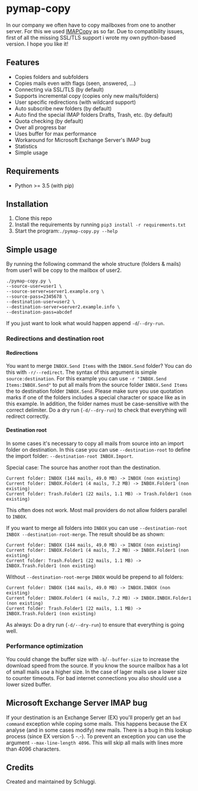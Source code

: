 # pymap-copy
In our company we often have to copy mailboxes from one to another server. For this we used 
[IMAPCopy](http://www.ardiehl.de/imapcopy/) as so far. Due to compatibility issues, first of all the missing 
SSL/TLS support i wrote my own python-based version. I hope you like it!

## Features
- Copies folders and subfolders
- Copies mails even with flags (seen, answered, ...)
- Connecting via SSL/TLS (by default)
- Supports incremental copy (copies only new mails/folders)
- User specific redirections (with wildcard support)
- Auto subscribe new folders (by default)
- Auto find the special IMAP folders Drafts, Trash, etc. (by default)  
- Quota checking (by default)
- Over all progress bar
- Uses buffer for max performance
- Workaround for Microsoft Exchange Server's IMAP bug 
- Statistics
- Simple usage
    
## Requirements
- Python >= 3.5 (with pip)

## Installation
1. Clone this repo
2. Install the requirements by running `pip3 install -r requirements.txt` 
3. Start the program:`./pymap-copy.py --help` 

## Simple usage
By running the following command the whole structure (folders & mails) from user1 will be copy to the mailbox of user2. 
```
./pymap-copy.py \
--source-user=user1 \
--source-server=server1.example.org \
--source-pass=2345678 \
--destination-user=user2 \
--destination-server=server2.example.info \
--destination-pass=abcdef
```
If you just want to look what would happen append `-d`/`--dry-run`.

### Redirections and destination root
#### Redirections
You want to merge `INBOX.Send Items` with the `INBOX.Send` folder? You can do this with `-r/--redirect`.
The syntax of this argument is simple `source:destination`. For this example you can use 
`-r "INBOX.Send Items:INBOX.Send"` to put all mails from the source folder `INBOX.Send Items` the to destination folder 
`INBOX.Send`. Please make sure you use quotation marks if one of the folders includes a special character or space like 
as in this example. In addition, the folder names must be case-sensitive with the correct delimiter. Do a dry run 
(`-d/--dry-run`) to check that everything will redirect correctly. 

#### Destination root
In some cases it's necessary to copy all mails from source into an import folder on destination. In this case you can 
use `--destination-root` to define the import folder: `--destination-root INBOX.Import`. 

Special case: The source has another root than the destination.
```
Current folder: INBOX (144 mails, 49.0 MB) -> INBOX (non existing)
Current folder: INBOX.Folder1 (4 mails, 7.2 MB) -> INBOX.Folder1 (non existing)
Current folder: Trash.Folder1 (22 mails, 1.1 MB) -> Trash.Folder1 (non existing)
``` 
This often does not work. Most mail providers do not allow folders parallel to `INBOX`. 

If you want to merge all folders into `INBOX` you can use `--destination-root INBOX --destination-root-merge`. The 
result should be as shown:
```
Current folder: INBOX (144 mails, 49.0 MB) -> INBOX (non existing)
Current folder: INBOX.Folder1 (4 mails, 7.2 MB) -> INBOX.Folder1 (non existing)
Current folder: Trash.Folder1 (22 mails, 1.1 MB) -> INBOX.Trash.Folder1 (non existing)
```

Without `--destination-root-merge` `INBOX` would be prepend to all folders:
```
Current folder: INBOX (144 mails, 49.0 MB) -> INBOX.INBOX (non existing)
Current folder: INBOX.Folder1 (4 mails, 7.2 MB) -> INBOX.INBOX.Folder1 (non existing)
Current folder: Trash.Folder1 (22 mails, 1.1 MB) -> INBOX.Trash.Folder1 (non existing)
```

As always: Do a dry run (`-d/--dry-run`) to ensure that everything is going well. 


### Performance optimization
You could change the buffer size with `-b`/`--buffer-size` to increase the download speed from the source. 
If you know the source mailbox has a lot of small mails use a higher size. In the case of lager mails use a lower size 
to counter timeouts. For bad internet connections you also should use a lower sized buffer.

## Microsoft Exchange Server IMAP bug 
If your destination is an Exchange Server (EX) you'll properly get an `bad command` exception while coping some mails. 
This happens because the EX analyse (and in some cases modify) new mails. There is a bug in this lookup process (since 
EX version 5 -.-). To prevent an exception you can use the argument `--max-line-length 4096`. This will skip all mails 
with lines more than 4096 characters.

## Credits 
Created and maintained by Schluggi.
